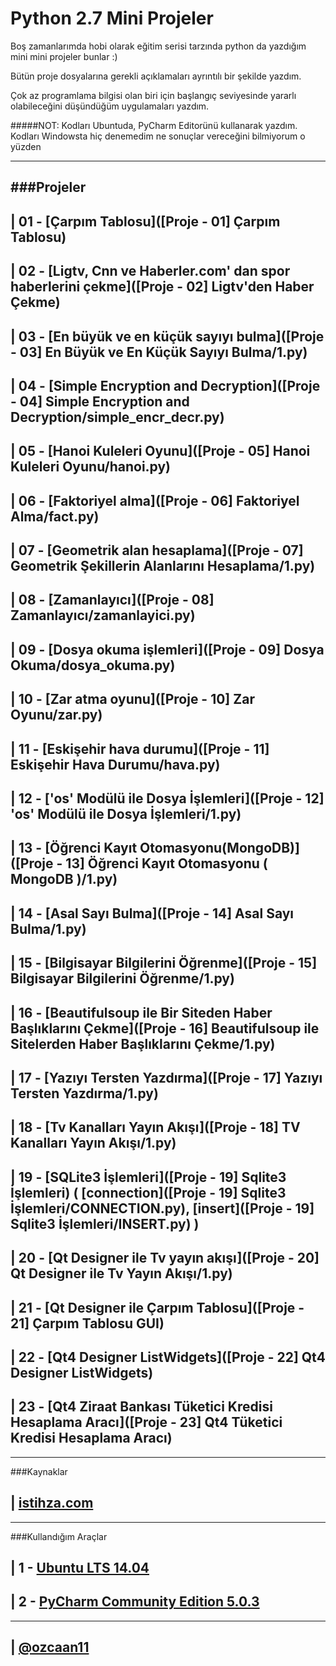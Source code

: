 # Python 2.7 Mini Projeler

Boş zamanlarımda hobi olarak eğitim serisi tarzında python da yazdığım mini mini projeler bunlar :)

Bütün proje dosyalarına gerekli açıklamaları ayrıntılı bir şekilde yazdım.

Çok az programlama bilgisi olan biri için başlangıç seviyesinde yararlı olabileceğini düşündüğüm uygulamaları yazdım.

#####NOT: Kodları Ubuntuda, PyCharm Editorünü kullanarak yazdım. Kodları Windowsta hiç denemedim ne sonuçlar vereceğini bilmiyorum o yüzden

---------------------------------------------------------------------------------------------------------------------------

###Projeler
-

| 01 - [Çarpım Tablosu]([Proje - 01] Çarpım Tablosu)
-----------------

| 02 - [Ligtv, Cnn ve Haberler.com' dan spor haberlerini çekme]([Proje - 02] Ligtv'den Haber Çekme)
-----------------

| 03 - [En büyük ve en küçük sayıyı bulma]([Proje - 03] En Büyük ve En Küçük Sayıyı Bulma/1.py)
-----------------

| 04 - [Simple Encryption and Decryption]([Proje - 04] Simple Encryption and Decryption/simple_encr_decr.py)
-----------------

| 05 - [Hanoi Kuleleri Oyunu]([Proje - 05] Hanoi Kuleleri Oyunu/hanoi.py)
-----------------

| 06 - [Faktoriyel alma]([Proje - 06] Faktoriyel Alma/fact.py)
-----------------

| 07 - [Geometrik alan hesaplama]([Proje - 07] Geometrik Şekillerin Alanlarını Hesaplama/1.py)
-----------------

| 08 - [Zamanlayıcı]([Proje - 08] Zamanlayıcı/zamanlayici.py)
-----------------

| 09 - [Dosya okuma işlemleri]([Proje - 09] Dosya Okuma/dosya_okuma.py)
-----------------

| 10 - [Zar atma oyunu]([Proje - 10] Zar Oyunu/zar.py)
-----------------

| 11 - [Eskişehir hava durumu]([Proje - 11] Eskişehir Hava Durumu/hava.py)
-----------------

| 12 - ['os' Modülü ile Dosya İşlemleri]([Proje - 12] 'os' Modülü ile Dosya İşlemleri/1.py)
-----------------

| 13 - [Öğrenci Kayıt Otomasyonu(MongoDB)]([Proje - 13] Öğrenci Kayıt Otomasyonu ( MongoDB )/1.py)
-----------------

| 14 - [Asal Sayı Bulma]([Proje - 14] Asal Sayı Bulma/1.py)
-----------------

| 15 - [Bilgisayar Bilgilerini Öğrenme]([Proje - 15] Bilgisayar Bilgilerini Öğrenme/1.py)
-----------------

| 16 - [Beautifulsoup ile Bir Siteden Haber Başlıklarını Çekme]([Proje - 16] Beautifulsoup ile Sitelerden Haber Başlıklarını Çekme/1.py)
-----------------

| 17 - [Yazıyı Tersten Yazdırma]([Proje - 17] Yazıyı Tersten Yazdırma/1.py)
-----------------

| 18 - [Tv Kanalları Yayın Akışı]([Proje - 18] TV Kanalları Yayın Akışı/1.py)
-----------------

| 19 - [SQLite3 İşlemleri]([Proje - 19] Sqlite3 İşlemleri) ( [connection]([Proje - 19] Sqlite3 İşlemleri/CONNECTION.py), [insert]([Proje - 19] Sqlite3 İşlemleri/INSERT.py) )
-----------------

| 20 - [Qt Designer ile Tv yayın akışı]([Proje - 20] Qt Designer ile Tv Yayın Akışı/1.py)
-----------------

| 21 - [Qt Designer ile Çarpım Tablosu]([Proje - 21] Çarpım Tablosu GUI)
-----------------

| 22 - [Qt4 Designer ListWidgets]([Proje - 22] Qt4 Designer ListWidgets)
-----------------

| 23 - [Qt4 Ziraat Bankası Tüketici  Kredisi Hesaplama Aracı]([Proje - 23] Qt4 Tüketici Kredisi Hesaplama Aracı)
-----------------


----------------------------------------------------------------------------------------------------------

###Kaynaklar

| [istihza.com](http://belgeler.istihza.com/py2/)
-----------------

-----------------------------------------------------------------------------------------------------------

###Kullandığım Araçlar

| 1 - [Ubuntu LTS 14.04](http://www.ubuntu.com/download)
---------------

| 2 - [PyCharm Community Edition 5.0.3](https://www.jetbrains.com/pycharm-edu/download/)
---------------

-----------------
| [@ozcaan11](https://twitter.com/ozcaan11) 
-----------------
